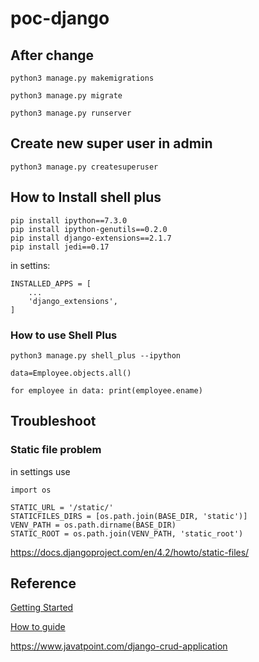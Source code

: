 # poc-django



## After change

`python3 manage.py makemigrations`

`python3 manage.py migrate`

`python3 manage.py runserver`

## Create new super user in admin

`python3 manage.py createsuperuser`

## How to Install shell plus

```
pip install ipython==7.3.0
pip install ipython-genutils==0.2.0
pip install django-extensions==2.1.7
pip install jedi==0.17

```

in settins:

```
INSTALLED_APPS = [
    ...
    'django_extensions',
]

```

### How to use Shell Plus


`python3 manage.py shell_plus --ipython`

`data=Employee.objects.all()`

`for employee in data: print(employee.ename)`



## Troubleshoot

### Static file problem

in settings use 

```
import os

STATIC_URL = '/static/'
STATICFILES_DIRS = [os.path.join(BASE_DIR, 'static')]
VENV_PATH = os.path.dirname(BASE_DIR)
STATIC_ROOT = os.path.join(VENV_PATH, 'static_root')

```
https://docs.djangoproject.com/en/4.2/howto/static-files/


## Reference  

[Getting Started](https://www.djangoproject.com/start/)

[How to guide](https://docs.djangoproject.com/en/4.2/howto/)

https://www.javatpoint.com/django-crud-application


